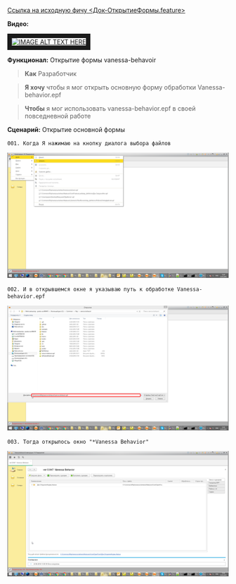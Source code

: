 [Ссылка на исходную фичу <Док-ОткрытиеФормы.feature>](https://github.com/silverbulleters/vanessa-behavior/tree/develop/features/Core/OpenForm/Док-ОткрытиеФормы.feature "Оригинальная фича")

**Видео:**

<a href="http://www.youtube.com/watch?feature=player_embedded&v=dwpZhuzEX7c " target="_blank"><img src="http://img.youtube.com/vi/dwpZhuzEX7c/0.jpg" alt="IMAGE ALT TEXT HERE" width="240" height="180" border="10" /></a>

**Функционал:** Открытие формы vanessa-behavoir

> **Как** Разработчик

> **Я хочу** чтобы я мог открыть основную форму обработки Vanessa-behavior.epf

> **Чтобы** я мог использовать vanessa-behavior.epf в своей повседневной работе


**Сценарий:** Открытие основной формы

	001. Когда Я нажимаю на кнопку диалога выбора файлов
<img src=Pict/ОткрытиеФормы/ОткрытиеФормы_1_Открытие_основной_формы_001.png>

	002. И в открывшемся окне я указываю путь к обработке Vanessa-behavior.epf
<img src=Pict/ОткрытиеФормы/ОткрытиеФормы_2_Открытие_основной_формы_002.png>

	003. Тогда открылось окно "*Vanessa Behavior"
<img src=Pict/ОткрытиеФормы/ОткрытиеФормы_3_Открытие_основной_формы_003.png>
